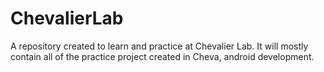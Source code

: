 # ChevalierLab
A repository created to learn and practice at Chevalier Lab. It will mostly contain all of the practice project created in Cheva, android development. 
